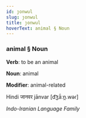 ```yaml
---
id: ȷonwul
slug: ȷonwul
title: ȷonwul
hoverText: animal § Noun
---
```


### animal § Noun

**Verb**: to be an animal

**Noun**: animal

**Modifier**: animal-related

Hindi जानवर jānvar [d͡ʒä̃ːn̪.wəɾ]

*Indo-Iranian Language Family*